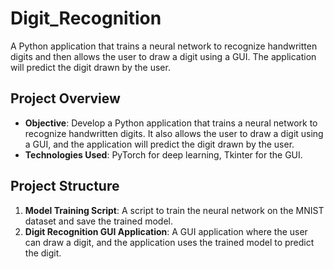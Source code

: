 # Digit_Recognition

A Python application that trains a neural network to recognize handwritten digits and then allows the user to draw a digit using a GUI. The application will predict the digit drawn by the user.

## Project Overview

- **Objective**: Develop a Python application that trains a neural network to recognize handwritten digits. It also allows the user to draw a digit using a GUI, and the application will predict the digit drawn by the user.
- **Technologies Used**: PyTorch for deep learning, Tkinter for the GUI.

## Project Structure

1. **Model Training Script**: A script to train the neural network on the MNIST dataset and save the trained model.
2. **Digit Recognition GUI Application**: A GUI application where the user can draw a digit, and the application uses the trained model to predict the digit.
